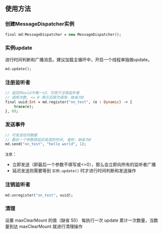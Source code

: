 ## 使用方法

### 创建MessageDispatcher实例

```haxe
final md:MessageDispatcher = new MessageDispatcher();
```

### 实例update

进行时间判断和广播消息。建议加载主循环中，开启一个线程单独做update。

```haxe
md.update();
```

### 注册监听者

```haxe
// 返回的uuid为唯一id，可用于注销监听者
// 调用次数, <= 0 表示无限次调用，缺省为0 
final uuid:Int = md.register("on_test", (e : Dynamic) -> {
    trace(e);
}, 0);
```


### 发送事件

```haxe
// 可发送任何数据
// 最后一个参数是延迟发送的时间, 毫秒，缺省为0
md.send("on_test", "hello world", 1);
```

`注意`：

* 立即发送（即最后一个参数不填写或<=0），那么会立即向所有的监听者广播
* 延迟发送则需要等到 `实例.update()` 时才进行时间判断和发送操作

### 注销监听者

```haxe
md.unregister("on_test", uuid);
```

### 清理
设置 maxClearMount 的值（缺省 50）
每执行一次 update 累计一次数量，当数量到达 maxClearMount 就进行清理操作